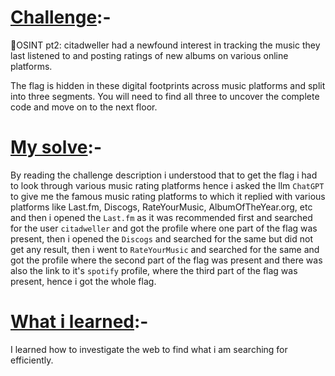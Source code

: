 # **<ins>Challenge</ins>**:-
🗼OSINT pt2: citadweller had a newfound interest in tracking the music they last listened to and posting ratings of new albums on various online platforms.

The flag is hidden in these digital footprints across music platforms and split into three segments. You will need to find all three to uncover the complete code and move on to the next floor.


# **<ins>My solve</ins>**:-
  By reading the challenge description i understood that to get the flag i had to look through various music rating platforms hence i asked the llm `ChatGPT` to give me the famous music rating platforms to which it replied with various platforms like Last.fm, Discogs, RateYourMusic, AlbumOfTheYear.org, etc and then i opened the `Last.fm` as it was recommended first and searched for the user `citadweller` and got the profile where one part of the flag was present, then i opened the `Discogs` and searched for the same but did not get any result, then i went to `RateYourMusic` and searched for the same and got the profile where the second part of the flag was present and there was also the link to it's `spotify` profile, where the third part of the flag was present, hence i got the whole flag.

# **<ins>What i learned</ins>**:-
  I learned how to investigate the web to find what i am searching for efficiently. 
